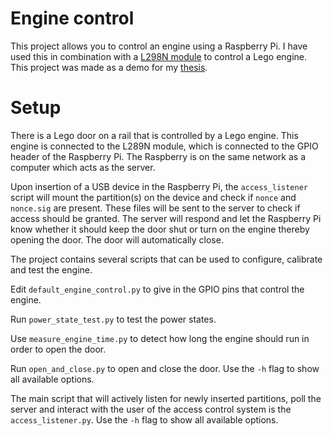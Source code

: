 # Engine control
This project allows you to control an engine using a Raspberry Pi. I have
used this in combination with a 
[L298N module](http://www.instructables.com/id/Control-DC-and-stepper-motors-with-L298N-Dual-Moto/)
to control a Lego engine. This project was made as a demo for my 
[thesis](https://github.com/MatthiasKunnen/bachelorproef).
 
# Setup 
There is a Lego door on a rail that is controlled by a Lego engine. This 
engine is connected to the L289N module, which is connected to the GPIO header
of the Raspberry Pi. The Raspberry is on the same network as a computer which
acts as the server.

Upon insertion of a USB device in the Raspberry Pi, the `access_listener`
script will mount the partition(s) on the device and check if `nonce` and
`nonce.sig` are present. These files will be sent to the server to check if
access should be granted. The server will respond and let the Raspberry Pi
know whether it should keep the door shut or turn on the engine thereby
opening the door. The door will automatically close.

The project contains several scripts that can be used to configure, calibrate
and test the engine.

Edit `default_engine_control.py` to give in the GPIO pins that control the
engine.

Run `power_state_test.py` to test the power states. 

Use `measure_engine_time.py` to detect how long the engine should run in
order to open the door. 

Run `open_and_close.py` to open and close the door. Use the `-h` flag to show
all available options.

The main script that will actively listen for newly inserted partitions, poll
the server and interact with the user of the access control system is the
`access_listener.py`. Use the `-h` flag to show
all available options.
